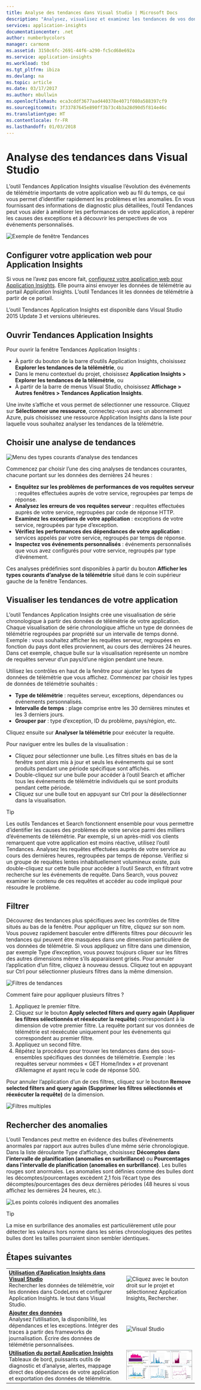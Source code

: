 ```yaml
---
title: Analyse des tendances dans Visual Studio | Microsoft Docs
description: "Analysez, visualisez et examinez les tendances de vos données de télémétrie Application Insights dans Visual Studio."
services: application-insights
documentationcenter: .net
author: numberbycolors
manager: carmonm
ms.assetid: 3150c6fc-2691-44f6-a290-fc5cd68e692a
ms.service: application-insights
ms.workload: tbd
ms.tgt_pltfrm: ibiza
ms.devlang: na
ms.topic: article
ms.date: 03/17/2017
ms.author: mbullwin
ms.openlocfilehash: eca3cddf3677aad440378e4071f080a588397cf9
ms.sourcegitcommit: 3f33787645e890ff3b73c4b3a28d90d5f814e46c
ms.translationtype: HT
ms.contentlocale: fr-FR
ms.lasthandoff: 01/03/2018
---
```

# <a name="analyzing-trends-in-visual-studio"></a>Analyse des tendances dans Visual Studio
L’outil Tendances Application Insights visualise l’évolution des événements de télémétrie importants de votre application web au fil du temps, ce qui vous permet d’identifier rapidement les problèmes et les anomalies. En vous fournissant des informations de diagnostic plus détaillées, l’outil Tendances peut vous aider à améliorer les performances de votre application, à repérer les causes des exceptions et à découvrir les perspectives de vos événements personnalisés.

![Exemple de fenêtre Tendances](./media/app-insights-visual-studio-trends/app-insights-trends-hero-750.png)

## <a name="configure-your-web-app-for-application-insights"></a>Configurer votre application web pour Application Insights

Si vous ne l’avez pas encore fait, [configurez votre application web pour Application Insights](app-insights-overview.md). Elle pourra ainsi envoyer les données de télémétrie au portail Application Insights. L’outil Tendances lit les données de télémétrie à partir de ce portail.

L’outil Tendances Application Insights est disponible dans Visual Studio 2015 Update 3 et versions ultérieures.

## <a name="open-application-insights-trends"></a>Ouvrir Tendances Application Insights
Pour ouvrir la fenêtre Tendances Application Insights :

* À partir du bouton de la barre d’outils Application Insights, choisissez **Explorer les tendances de la télémétrie**, ou
* Dans le menu contextuel du projet, choisissez **Application Insights > Explorer les tendances de la télémétrie**, ou
* À partir de la barre de menus Visual Studio, choisissez **Affichage > Autres fenêtres > Tendances Application Insights**.

Une invite s’affiche et vous permet de sélectionner une ressource. Cliquez sur **Sélectionner une ressource**, connectez-vous avec un abonnement Azure, puis choisissez une ressource Application Insights dans la liste pour laquelle vous souhaitez analyser les tendances de la télémétrie.

## <a name="choose-a-trend-analysis"></a>Choisir une analyse de tendances
![Menu des types courants d’analyse des tendances](./media/app-insights-visual-studio-trends/app-insights-trends-1-750.png)

Commencez par choisir l’une des cinq analyses de tendances courantes, chacune portant sur les données des dernières 24 heures :

* **Enquêtez sur les problèmes de performances de vos requêtes serveur** : requêtes effectuées auprès de votre service, regroupées par temps de réponse.
* **Analysez les erreurs de vos requêtes serveur** : requêtes effectuées auprès de votre service, regroupées par code de réponse HTTP.
* **Examinez les exceptions de votre application** : exceptions de votre service, regroupées par type d’exception.
* **Vérifiez les performances des dépendances de votre application** : services appelés par votre service, regroupés par temps de réponse.
* **Inspectez vos événements personnalisés** : événements personnalisés que vous avez configurés pour votre service, regroupés par type d’événement.

Ces analyses prédéfinies sont disponibles à partir du bouton **Afficher les types courants d’analyse de la télémétrie** situé dans le coin supérieur gauche de la fenêtre Tendances.

## <a name="visualize-trends-in-your-application"></a>Visualiser les tendances de votre application
L’outil Tendances Application Insights crée une visualisation de série chronologique à partir des données de télémétrie de votre application. Chaque visualisation de série chronologique affiche un type de données de télémétrie regroupées par propriété sur un intervalle de temps donné. Exemple : vous souhaitez afficher les requêtes serveur, regroupées en fonction du pays dont elles proviennent, au cours des dernières 24 heures. Dans cet exemple, chaque bulle sur la visualisation représente un nombre de requêtes serveur d’un pays/d’une région pendant une heure.

Utilisez les contrôles en haut de la fenêtre pour ajuster les types de données de télémétrie que vous affichez. Commencez par choisir les types de données de télémétrie souhaités :

* **Type de télémétrie** : requêtes serveur, exceptions, dépendances ou événements personnalisés.
* **Intervalle de temps** : plage comprise entre les 30 dernières minutes et les 3 derniers jours.
* **Grouper par** : type d’exception, ID du problème, pays/région, etc.

Cliquez ensuite sur **Analyser la télémétrie** pour exécuter la requête.

Pour naviguer entre les bulles de la visualisation :

* Cliquez pour sélectionner une bulle. Les filtres situés en bas de la fenêtre sont alors mis à jour et seuls les événements qui se sont produits pendant une période spécifique sont affichés.
* Double-cliquez sur une bulle pour accéder à l’outil Search et afficher tous les événements de télémétrie individuels qui se sont produits pendant cette période.
* Cliquez sur une bulle tout en appuyant sur Ctrl pour la désélectionner dans la visualisation.

> [!TIP]
> Les outils Tendances et Search fonctionnent ensemble pour vous permettre d’identifier les causes des problèmes de votre service parmi des milliers d’événements de télémétrie. Par exemple, si un après-midi vos clients remarquent que votre application est moins réactive, utilisez l’outil Tendances. Analysez les requêtes effectuées auprès de votre service au cours des dernières heures, regroupées par temps de réponse. Vérifiez si un groupe de requêtes lentes inhabituellement volumineux existe, puis double-cliquez sur cette bulle pour accéder à l’outil Search, en filtrant votre recherche sur les événements de requête. Dans Search, vous pouvez examiner le contenu de ces requêtes et accéder au code impliqué pour résoudre le problème.
> 
> 

## <a name="filter"></a>Filtrer
Découvrez des tendances plus spécifiques avec les contrôles de filtre situés au bas de la fenêtre. Pour appliquer un filtre, cliquez sur son nom. Vous pouvez rapidement basculer entre différents filtres pour découvrir les tendances qui peuvent être masquées dans une dimension particulière de vos données de télémétrie. Si vous appliquez un filtre dans une dimension, par exemple Type d’exception, vous pouvez toujours cliquer sur les filtres des autres dimensions même s’ils apparaissent grisés. Pour annuler l’application d’un filtre, cliquez à nouveau dessus. Cliquez tout en appuyant sur Ctrl pour sélectionner plusieurs filtres dans la même dimension.

![Filtres de tendances](./media/app-insights-visual-studio-trends/TrendsFiltering-750.png)

Comment faire pour appliquer plusieurs filtres ? 

1. Appliquez le premier filtre. 
2. Cliquez sur le bouton **Apply selected filters and query again (Appliquer les filtres sélectionnés et réexécuter la requête)** correspondant à la dimension de votre premier filtre. La requête portant sur vos données de télémétrie est réexécutée uniquement pour les événements qui correspondent au premier filtre. 
3. Appliquez un second filtre. 
4. Répétez la procédure pour trouver les tendances dans des sous-ensembles spécifiques des données de télémétrie. Exemple : les requêtes serveur nommées « GET Home/Index » *et* provenant d’Allemagne *et* ayant reçu le code de réponse 500. 

Pour annuler l’application d’un de ces filtres, cliquez sur le bouton **Remove selected filters and query again (Supprimer les filtres sélectionnés et réexécuter la requête)** de la dimension.

![Filtres multiples](./media/app-insights-visual-studio-trends/TrendsFiltering2-750.png)

## <a name="find-anomalies"></a>Rechercher des anomalies
L’outil Tendances peut mettre en évidence des bulles d’événements anormales par rapport aux autres bulles d’une même série chronologique. Dans la liste déroulante Type d’affichage, choisissez **Décomptes dans l’intervalle de planification (anomalies en surbrillance)** ou **Pourcentages dans l’intervalle de planification (anomalies en surbrillance)**. Les bulles rouges sont anormales. Les anomalies sont définies comme des bulles dont les décomptes/pourcentages excèdent 2,1 fois l’écart type des décomptes/pourcentages des deux dernières périodes (48 heures si vous affichez les dernières 24 heures, etc.).

![Les points colorés indiquent des anomalies](./media/app-insights-visual-studio-trends/TrendsAnomalies-750.png)

> [!TIP]
> La mise en surbrillance des anomalies est particulièrement utile pour détecter les valeurs hors norme dans les séries chronologiques des petites bulles dont les tailles pourraient sinon sembler identiques.  
> 
> 

## <a name="next"></a>Étapes suivantes
|  |  |
| --- | --- |
| **[Utilisation d’Application Insights dans Visual Studio](app-insights-visual-studio.md)**<br/>Rechercher les données de télémétrie, voir les données dans CodeLens et configurer Application Insights. le tout dans Visual Studio. |![Cliquez avec le bouton droit sur le projet et sélectionnez Application Insights, Rechercher.](./media/app-insights-visual-studio-trends/34.png) |
| **[Ajouter des données](app-insights-asp-net-more.md)**<br/>Analysez l’utilisation, la disponibilité, les dépendances et les exceptions. Intégrer des traces à partir des frameworks de journalisation. Écrire des données de télémétrie personnalisées. |![Visual Studio](./media/app-insights-visual-studio-trends/64.png) |
| **[Utilisation du portail Application Insights](app-insights-dashboards.md)**<br/>Tableaux de bord, puissants outils de diagnostic et d’analyse, alertes, mappage direct des dépendances de votre application et exportation des données de télémétrie. |![Visual Studio](./media/app-insights-visual-studio-trends/62.png) |

